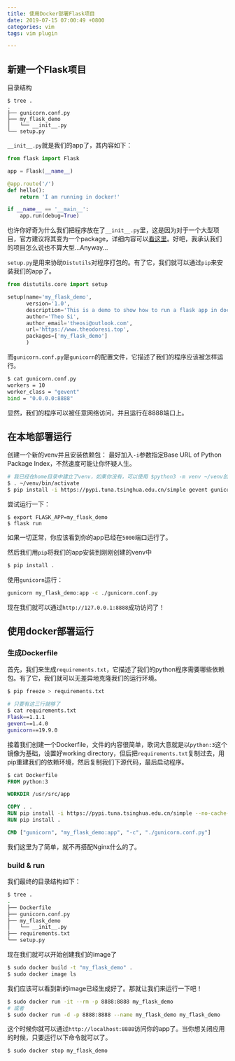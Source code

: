 ```yaml
---
title: 使用Docker部署Flask项目
date: 2019-07-15 07:00:49 +0800
categories: vim
tags: vim plugin

---
```


## 新建一个Flask项目

目录结构

```
$ tree .
.
├── gunicorn.conf.py
├── my_flask_demo
│   └── __init__.py
└── setup.py

```

`__init__.py`就是我们的app了，其内容如下：

```python
from flask import Flask

app = Flask(__name__)

@app.route('/')
def hello():
    return 'I am running in docker!'

if __name__ == '__main__':
    app.run(debug=True)
```

也许你好奇为什么我们把程序放在了`__init__.py`里，这是因为对于一个大型项目，官方建议将其变为一个package，详细内容可以[看这里](https://flask.palletsprojects.com/en/1.1.x/patterns/packages/#larger-applications)。好吧，我承认我们的项目怎么说也不算大型...Anyway...

`setup.py`是用来协助`Distutils`对程序打包的。有了它，我们就可以通过`pip`来安装我们的app了。

```python
from distutils.core import setup

setup(name='my_flask_demo',
      version='1.0',
      description='This is a demo to show how to run a flask app in docker',
      author='Theo Si',
      author_email='theosi@outlook.com',
      url='https://www.theodoresi.top',
      packages=['my_flask_demo']
      )
```

而`gunicorn.conf.py`是`gunicorn`的配置文件，它描述了我们的程序应该被怎样运行。

```bash
$ cat gunicorn.conf.py 
workers = 10
worker_class = "gevent"
bind = "0.0.0.0:8888"
```

显然，我们的程序可以被任意网络访问，并且运行在8888端口上。


## 在本地部署运行

创建一个新的venv并且安装依赖包：
最好加入`-i`参数指定Base URL of Python Package Index，不然速度可能让你怀疑人生。

```bash
# 我已经在home目录中建立了venv，如果你没有，可以使用 $python3 -m venv ~/venv创建
$ . ~/venv/bin/activate 
$ pip install -i https://pypi.tuna.tsinghua.edu.cn/simple gevent gunicorn flask wheel
```

尝试运行一下：

```
$ export FLASK_APP=my_flask_demo
$ flask run
```

如果一切正常，你应该看到你的app已经在`5000`端口运行了。

然后我们用`pip`将我们的app安装到刚刚创建的venv中

```bash
$ pip install .
```

使用`gunicorn`运行：

```bash
gunicorn my_flask_demo:app -c ./gunicorn.conf.py
```

现在我们就可以通过`http://127.0.0.1:8888`成功访问了！

## 使用docker部署运行

### 生成Dockerfile
首先，我们来生成`requirements.txt`，它描述了我们的python程序需要哪些依赖包。有了它，我们就可以无差异地克隆我们的运行环境。

```bash
$ pip freeze > requirements.txt

# 只要有这三行就够了
$ cat requirements.txt
Flask==1.1.1
gevent==1.4.0
gunicorn==19.9.0

```

接着我们创建一个Dockerfile，文件的内容很简单，歌词大意就是以`python:3`这个镜像为基础，设置好working directory，但后把`requirements.txt`复制过去，用pip重建我们的依赖环境，然后复制我们下源代码，最后启动程序。

```Dockerfile
$ cat Dockerfile 
FROM python:3

WORKDIR /usr/src/app

COPY . .
RUN pip install -i https://pypi.tuna.tsinghua.edu.cn/simple --no-cache-dir -r requirements.txt
RUN pip install .

CMD ["gunicorn", "my_flask_demo:app", "-c", "./gunicorn.conf.py"]
```

我们这里为了简单，就不再搭配Nginx什么的了。


### build & run

我们最终的目录结构如下：

```bash
$ tree .
.
├── Dockerfile
├── gunicorn.conf.py
├── my_flask_demo
│   └── __init__.py
├── requirements.txt
└── setup.py
```

现在我们就可以开始创建我们的image了

```bash
$ sudo docker build -t "my_flask_demo" .
$ sudo docker image ls
```

我们应该可以看到新的image已经生成好了。那就让我们来运行一下吧！

```bash
$ sudo docker run -it --rm -p 8888:8888 my_flask_demo
# 或者
$ sudo docker run -d -p 8888:8888 --name my_flask_demo my_flask_demo
```

这个时候你就可以通过`http://localhost:8888`访问你的app了。当你想关闭应用的时候，只要运行以下命令就可以了。

```bash
$ sudo docker stop my_flask_demo
```

